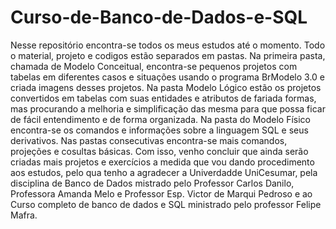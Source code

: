 # Curso-de-Banco-de-Dados-e-SQL
 Nesse repositório encontra-se todos os meus estudos até o momento. Todo o material, projeto e codigos estão separados em pastas. Na primeira pasta, chamada de Modelo Conceitual, encontra-se pequenos projetos com tabelas em diferentes casos e situações usando o programa BrModelo 3.0 e criada imagens desses projetos. Na pasta Modelo Lógico estão os projetos convertidos em tabelas com suas entidades e atributos de fariada formas, mas procurando a melhoria e simplificação das mesma para que possa ficar de fácil entendimento e de forma organizada. Na pasta do Modelo Físico encontra-se os comandos e informações sobre a linguagem SQL e seus derivativos. Nas pastas consecutivas encontra-se mais comandos, projeções e cosultas básicas. Com isso, venho concluir que ainda serão criadas mais projetos e exercícios a medida que vou dando procedimento aos estudos, pelo qua tenho a agradecer a Univerdadde UniCesumar, pela disciplina de Banco de Dados mistrado pelo Professor Carlos Danilo, Professora Amanda Melo e Professor Esp. Victor de Marqui Pedroso e ao Curso completo de banco de dados e SQL ministrado pelo professor Felipe Mafra.
